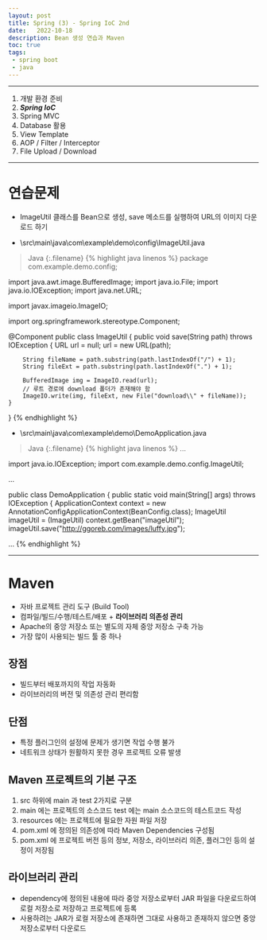 ```yaml
---
layout: post
title: Spring (3) - Spring IoC 2nd
date:   2022-10-18
description: Bean 생성 연습과 Maven
toc: true
tags:
 - spring boot
 - java
---
```

---
1. 개발 환경 준비
2. **_Spring IoC_**
3. Spring MVC
4. Database 활용
5. View Template
6. AOP / Filter / Interceptor
7. File Upload / Download

---
# 연습문제
* ImageUtil 클래스를 Bean으로 생성, save 메소드를 실행하여 URL의 이미지 다운로드 하기

* \src\main\java\com\example\demo\config\ImageUtil.java

>Java
{:.filename}
{% highlight java linenos %}
package com.example.demo.config;

import java.awt.image.BufferedImage;
import java.io.File;
import java.io.IOException;
import java.net.URL;

import javax.imageio.ImageIO;

import org.springframework.stereotype.Component;

@Component
public class ImageUtil {
    public void save(String path) throws IOException {
        URL url = null;
        url = new URL(path);

        String fileName = path.substring(path.lastIndexOf("/") + 1);
        String fileExt = path.substring(path.lastIndexOf(".") + 1);

        BufferedImage img = ImageIO.read(url);
        // 루트 경로에 download 폴더가 존재해야 함
        ImageIO.write(img, fileExt, new File("download\\" + fileName));
    }
}
{% endhighlight %}

* \src\main\java\com\example\demo\DemoApplication.java

>Java
{:.filename}
{% highlight java linenos %}
...

import java.io.IOException;
import com.example.demo.config.ImageUtil;

...

public class DemoApplication {
	public static void main(String[] args) throws IOException {
        ApplicationContext context = new AnnotationConfigApplicationContext(BeanConfig.class);
        ImageUtil imageUtil = (ImageUtil) context.getBean("imageUtil");
		imageUtil.save("http://ggoreb.com/images/luffy.jpg");

...
{% endhighlight %}

---
# Maven
* 자바 프로젝트 관리 도구 (Build Tool)
* 컴파일/빌드/수행/테스트/배포 + **라이브러리 의존성 관리**
* Apache의 중앙 저장소 또는 별도의 자체 중앙 저장소 구축 가능
* 가장 많이 사용되는 빌드 툴 중 하나

## 장점
* 빌드부터 배포까지의 작업 자동화
* 라이브러리의 버전 및 의존성 관리 편리함

## 단점
* 특정 플러그인의 설정에 문제가 생기면 작업 수행 불가
* 네트워크 상태가 원활하지 못한 경우 프로젝트 오류 발생

## Maven 프로젝트의 기본 구조
1. src 하위에 main 과 test 2가지로 구분
2. main 에는 프로젝트의 소스코드
test 에는 main 소스코드의 테스트코드 작성
3. resources 에는 프로젝트에 필요한 자원 파일 저장
4. pom.xml 에 정의된 의존성에 따라 Maven Dependencies 구성됨
5. pom.xml 에 프로젝트 버전 등의 정보, 저장소, 라이브러리 의존, 플러그인 등의 설정이 저장됨

## 라이브러리 관리
* dependency에 정의된 내용에 따라 중앙 저장소로부터 JAR 파일을 다운로드하여 로컬 저장소로 저장하고 프로젝트에 등록
* 사용하려는 JAR가 로컬 저장소에 존재하면 그대로 사용하고 존재하지 않으면 중앙 저장소로부터 다운로드